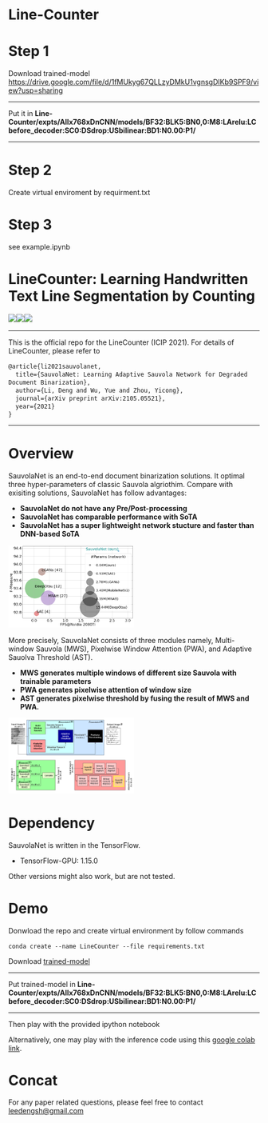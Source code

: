 # Line-Counter
# Step 1
Download trained-model
https://drive.google.com/file/d/1fMUkyg67QLLzyDMkU1vgnsgDIKb9SPF9/view?usp=sharing
***
Put it in **Line-Counter/expts/Allx768xDnCNN/models/BF32:BLK5:BN0,0:M8:LArelu:LCbefore_decoder:SC0:DSdrop:USbilinear:BD1:N0.00:P1/**   
***
# Step 2
Create virtual enviroment by requirment.txt
# Step 3
see example.ipynb


# LineCounter: Learning Handwritten Text Line Segmentation by Counting 

<div align="left">
    <img src="https://www.um.edu.mo/wp-content/uploads/2020/09/UM-Logo_V-Black-1024x813.png" width="30%"><img src="https://viplab.cis.um.edu.mo/images/logo_5.JPG" width="30%"><img src="https://2021.ieeeicip.org/images/ip21-logo.svg" width="30%">     
</div>

***

This is the official repo for the LineCounter (ICIP 2021). For details of LineCounter, please refer to 

```
@article{li2021sauvolanet,
  title={SauvolaNet: Learning Adaptive Sauvola Network for Degraded Document Binarization},
  author={Li, Deng and Wu, Yue and Zhou, Yicong},
  journal={arXiv preprint arXiv:2105.05521},
  year={2021}
}

```

***

# Overview

SauvolaNet is an end-to-end document binarization solutions. It optimal three hyper-parameters of classic Sauvola algriothim. Compare with exisiting solutions, SauvolaNet has follow advantages:

- **SauvolaNet do not have any Pre/Post-processing**
- **SauvolaNet has comparable performance with SoTA**
- **SauvolaNet has a super lightweight network stucture and faster than DNN-based SoTA**

<img src="https://github.com/Leedeng/SauvolaNet/blob/main/Image/FPS.png" width="50%">

More precisely, SauvolaNet consists of three modules namely, Multi-window Sauvola (MWS), Pixelwise Window Attention (PWA), and Adaptive Sauolva Threshold (AST).

- **MWS generates multiple windows of different size Sauvola with trainable parameters**
- **PWA generates pixelwise attention of window size**
- **AST generates pixelwise threshold by fusing the result of MWS and PWA.**

<img src="https://github.com/Leedeng/SauvolaNet/blob/main/Image/Structure2.png" width="50%">

# Dependency

SauvolaNet is written in the TensorFlow.
  
  - TensorFlow-GPU: 1.15.0
  
Other versions might also work, but are not tested.


# Demo

Donwload the repo and create virtual environment by follow commands

```
conda create --name LineCounter --file requirements.txt
```

Download [trained-model](https://drive.google.com/file/d/1fMUkyg67QLLzyDMkU1vgnsgDIKb9SPF9/view?usp=sharing)

***
Put trained-model in **Line-Counter/expts/Allx768xDnCNN/models/BF32:BLK5:BN0,0:M8:LArelu:LCbefore_decoder:SC0:DSdrop:USbilinear:BD1:N0.00:P1/**   
***

Then play with the provided ipython notebook

Alternatively, one may play with the inference code using this [google colab link](https://colab.research.google.com/drive/1aGYXVRuTf1dhoKSsOCPcB4vKULtplFSA?usp=sharing).


# Concat

For any paper related questions, please feel free to contact leedengsh@gmail.com

